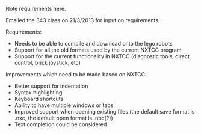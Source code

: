 Note requirements here.

Emailed the 343 class on 21/3/2013 for input on requirements. 

Requirements:
- Needs to be able to compile and download onto the lego robots
- Support for all the old formats used by the current NXTCC program
- Support for the current functionality in NXTCC (diagnostic tools, direct control, brick joystick, etc)


Improvements which need to be made based on NXTCC:
- Better support for indentation
- Syntax highlighting
- Keyboard shortcuts
- Ability to have multiple windows or tabs
- Improved support when opening existing files (the default save format is .nxc, the default open format is .nbc(?))
- Text completion could be considered
